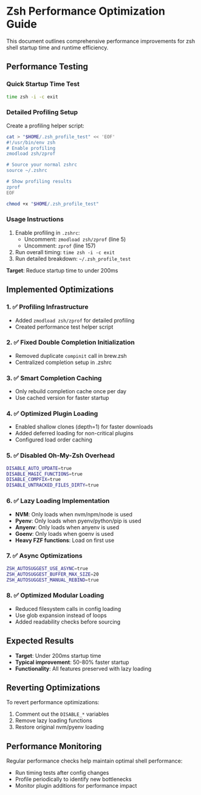 # Zsh Performance Optimization Guide

This document outlines comprehensive performance improvements for zsh shell startup time and runtime efficiency.

## Performance Testing

### Quick Startup Time Test
```bash
time zsh -i -c exit
```

### Detailed Profiling Setup

Create a profiling helper script:
```bash
cat > "$HOME/.zsh_profile_test" << 'EOF'
#!/usr/bin/env zsh
# Enable profiling
zmodload zsh/zprof

# Source your normal zshrc
source ~/.zshrc

# Show profiling results
zprof
EOF

chmod +x "$HOME/.zsh_profile_test"
```

### Usage Instructions
1. Enable profiling in `.zshrc`:
   - Uncomment: `zmodload zsh/zprof` (line 5)
   - Uncomment: `zprof` (line 157)
2. Run overall timing: `time zsh -i -c exit`
3. Run detailed breakdown: `~/.zsh_profile_test`

**Target**: Reduce startup time to under 200ms

## Implemented Optimizations

### 1. ✅ Profiling Infrastructure
- Added `zmodload zsh/zprof` for detailed profiling
- Created performance test helper script

### 2. ✅ Fixed Double Completion Initialization
- Removed duplicate `compinit` call in brew.zsh
- Centralized completion setup in .zshrc

### 3. ✅ Smart Completion Caching
- Only rebuild completion cache once per day
- Use cached version for faster startup

### 4. ✅ Optimized Plugin Loading
- Enabled shallow clones (depth=1) for faster downloads
- Added deferred loading for non-critical plugins
- Configured load order caching

### 5. ✅ Disabled Oh-My-Zsh Overhead
```bash
DISABLE_AUTO_UPDATE=true
DISABLE_MAGIC_FUNCTIONS=true
DISABLE_COMPFIX=true
DISABLE_UNTRACKED_FILES_DIRTY=true
```

### 6. ✅ Lazy Loading Implementation
- **NVM**: Only loads when nvm/npm/node is used
- **Pyenv**: Only loads when pyenv/python/pip is used
- **Anyenv**: Only loads when anyenv is used
- **Goenv**: Only loads when goenv is used
- **Heavy FZF functions**: Load on first use

### 7. ✅ Async Optimizations
```bash
ZSH_AUTOSUGGEST_USE_ASYNC=true
ZSH_AUTOSUGGEST_BUFFER_MAX_SIZE=20
ZSH_AUTOSUGGEST_MANUAL_REBIND=true
```

### 8. ✅ Optimized Modular Loading
- Reduced filesystem calls in config loading
- Use glob expansion instead of loops
- Added readability checks before sourcing

## Expected Results

- **Target**: Under 200ms startup time
- **Typical improvement**: 50-80% faster startup
- **Functionality**: All features preserved with lazy loading

## Reverting Optimizations

To revert performance optimizations:
1. Comment out the `DISABLE_*` variables
2. Remove lazy loading functions
3. Restore original nvm/pyenv loading

## Performance Monitoring

Regular performance checks help maintain optimal shell performance:
- Run timing tests after config changes
- Profile periodically to identify new bottlenecks
- Monitor plugin additions for performance impact